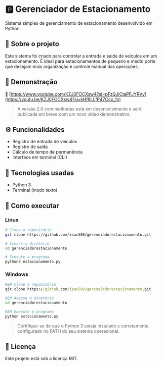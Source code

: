 # 🅿️ Gerenciador de Estacionamento

Sistema simples de gerenciamento de estacionamento desenvolvido em Python.

## 📌 Sobre o projeto

Este sistema foi criado para controlar a entrada e saída de veículos em um estacionamento. É ideal para estacionamentos de pequeno e médio porte que desejam mais organização e controle manual das operações.

## 🎥 Demonstração

🔗 [https://www.youtube.com/KZJ0FOCXsw4?si=pFzGJlCtaPFJYRVy](https://youtu.be/KZJ0FOCXsw4?si=kHf8LLfP47Cco_fo)

> A versão 2.0 com melhorias está em desenvolvimento e será publicada em breve com um novo vídeo demonstrativo.

## ⚙️ Funcionalidades

* Registro de entrada de veículos
* Registro de saída
* Cálculo de tempo de permanência
* Interface em terminal (CLI)

## 🧰 Tecnologias usadas

* Python 3
* Terminal (modo texto)

## 🚀 Como executar

### Linux

```bash
# Clone o repositório
git clone https://github.com/isac500/gerenciadorestacionamento.git

# Acesse o diretório
cd gerenciadorestacionamento

# Execute o programa
python3 estacionamento.py
```

### Windows

```cmd
REM Clone o repositório
git clone https://github.com/isac500/gerenciadorestacionamento.git

REM Acesse o diretório
cd gerenciadorestacionamento

REM Execute o programa
python estacionamento.py
```

> Certifique-se de que o Python 3 esteja instalado e corretamente configurado no PATH do seu sistema operacional.

## 📄 Licença

Este projeto está sob a licença MIT.
